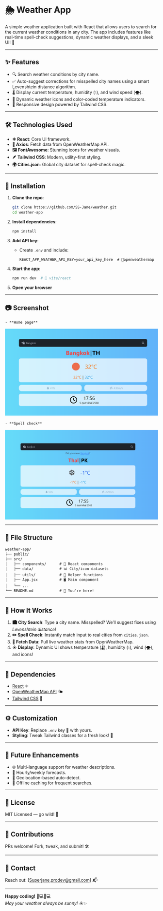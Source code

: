 
# 🌦️ Weather App

A simple weather application built with React that allows users to search for the current weather conditions in any city. The app includes features like real-time spell-check suggestions, dynamic weather displays, and a sleek UI! 🚀

---

## ✨ Features

- 🔍 Search weather conditions by city name.
- ✅ Auto-suggest corrections for misspelled city names using a smart Levenshtein distance algorithm.
- 🌡️ Display current temperature, humidity (💧), and wind speed (🌪️).
- 🎨 Dynamic weather icons and color-coded temperature indicators.
- 📱 Responsive design powered by Tailwind CSS.

---

## 🛠️ Technologies Used

- **⚛️ React**: Core UI framework.
- **🚀 Axios**: Fetch data from OpenWeatherMap API.
- **🖼️ FontAwesome**: Stunning icons for weather visuals.
- **🪶 Tailwind CSS**: Modern, utility-first styling.
- **🌍 Cities.json**: Global city dataset for spell-check magic.

---

## 🚀 Installation

1. **Clone the repo**:
   ```bash
   git clone https://github.com/SS-Jane/weather.git
   cd weather-app
   ```

2. **Install dependencies**:
   ```bash
   npm install
   ```

3. **Add API key**:
   - Create `.env` and include:
     ```env
     REACT_APP_WEATHER_API_KEY=your_api_key_here  # 🔑openweathermap
     ```

4. **Start the app**:
   ```bash
   npm run dev  # 🚀 vite/react
   ```

5. **Open your browser** 
   
---

## 📷 Screenshot

    - **Home page**

![Reference Image](/src/assets/default_page.png)

    - **Spell check**
  
![Reference Image](/src/assets/city_spell_check.png)

---

## 📁 File Structure

```
weather-app/
├── public/
├── src/
│   ├── components/      # 🧩 React components
│   ├── data/            # 📊 City/icon datasets
│   ├── utils/           # 🔧 Helper functions
│   ├── App.jsx          # 🖥️ Main component
│   └── ...             
└── README.md            # 📖 You're here!
```

---

## 🌟 How It Works

1. **🏙️ City Search**: Type a city name. Misspelled? We’ll suggest fixes using *Levenshtein distance*!
2. **✏️ Spell Check**: Instantly match input to real cities from `cities.json`.
3. **📡 Fetch Data**: Pull live weather stats from OpenWeatherMap.
4. **☀️ Display**: Dynamic UI shows temperature (🌡️), humidity (💧), wind (🌪️), and icons!

---

## 🔗 Dependencies

- [React](https://reactjs.org/) ⚛️
- [OpenWeatherMap API](https://openweathermap.org/api) 🌤️
- [Tailwind CSS](https://tailwindcss.com/) 🎨

---

## ⚙️ Customization

- **API Key**: Replace `.env` key 🔑 with yours.
- **Styling**: Tweak Tailwind classes for a fresh look! 💅

---

## 🚧 Future Enhancements

- 🌐 Multi-language support for weather descriptions.
- 📅 Hourly/weekly forecasts.
- 📍 Geolocation-based auto-detect.
- 💾 Offline caching for frequent searches.

---

## 📜 License

MIT Licensed — go wild! 🎉

---

## 🤝 Contributions

PRs welcome! Fork, tweak, and submit! 🛠️

---

## 📧 Contact

Reach out: [Superjane.prodev@gmail.com] 📬

---

**Happy coding!** 👨💻👩💻  
*May your weather always be sunny!* ☀️✨